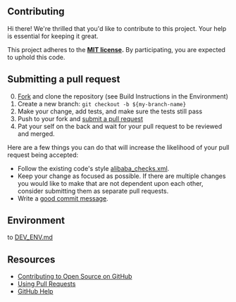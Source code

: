 Contributing
------------

[MIT license]: ./LICENSE.md
[fork]: https://github.com/GourdErwa/java-design/fork
[pr]: https://github.com/GourdErwa/java-design/compare

Hi there! We're thrilled that you'd like to contribute to this project. Your help is essential for keeping it great.

This project adheres to the **[MIT license][MIT license].** By participating, you are expected to uphold this code.

Submitting a pull request
-------------------------

0. [Fork][] and clone the repository (see Build Instructions in the Environment)
0. Create a new branch: `git checkout -b ${my-branch-name}`
0. Make your change, add tests, and make sure the tests still pass
0. Push to your fork and [submit a pull request][pr]
0. Pat your self on the back and wait for your pull request to be reviewed and merged.

Here are a few things you can do that will increase the likelihood of your pull request being accepted:

- Follow the existing code's style [alibaba_checks.xml](./_checkstyle/alibaba_checks.xml).
- Keep your change as focused as possible. If there are multiple changes you would like to make that are not dependent upon each other, consider submitting them as separate pull requests.
- Write a [good commit message](http://tbaggery.com/2008/04/19/a-note-about-git-commit-messages.html).

## Environment

 to [DEV_ENV.md](./DEV_ENV.md)


## Resources

- [Contributing to Open Source on GitHub](https://guides.github.com/activities/contributing-to-open-source/)
- [Using Pull Requests](https://help.github.com/articles/using-pull-requests/)
- [GitHub Help](https://help.github.com)
